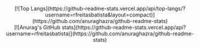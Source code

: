 
<p align=center>
[![Top Langs](https://github-readme-stats.vercel.app/api/top-langs/?username=rfreitasbatista&layout=compact)](https://github.com/anuraghazra/github-readme-stats)
<br>
[![Anurag's GitHub stats](https://github-readme-stats.vercel.app/api?username=rfreitasbatista)](https://github.com/anuraghazra/github-readme-stats)
</p>
